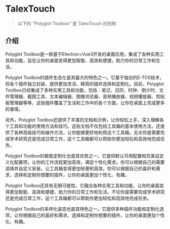 # TalexTouch
> 以下的 "Polyglot Toolbox" 是 TalexTouch 的别称

## 介绍
Polyglot Toolbox是一款基于Electron+Vue3开发的桌面应用，集成了各种实用工具和功能，旨在让你的桌面变得更加智能、高效和便捷，助力你的日常工作和生活。

Polyglot Toolbox的插件生态化是其最大的特色之一。它基于独创的E-TOS技术，将各个插件独立封装，提供更加灵活、精简的插件选择和定制化。目前，Polyglot Toolbox已经集成了多种实用工具和功能，包括：笔记、日历、时钟、倒计时、文件管理器、截图工具、文本编辑器、图像浏览器、音频播放器、视频播放器、剪贴板管理器等等，这些插件覆盖了生活和工作中的各个方面，让你在桌面上完成更多的事情。

另外，Polyglot Toolbox还提供了丰富的文档和示例，让你轻松上手，深入理解各个工具和功能的使用方法和技巧。这些文档不仅包括工具箱的基本使用方法，还提供了各种高级技巧和操作方法，让你能够更好地利用这个工具箱。无论你是需要完成学术研究还是完成日常工作，这个工具箱都可以帮助你更加轻松和高效地完成任务。

Polyglot Toolbox的极致定制化也是其优势之一。它提供默认可用配置和完美自定义化配置项，让你的工作流程更加高效，满足个性化需求。你可以根据自己的需要选择并自定义安装，让工具箱变得更加轻便和高效。你可以根据自己的喜好和需求，选择和定制你想要的插件，让你的桌面更加个性化、有趣。

Polyglot Toolbox还具有无限可能性。它融合各种实用工具和功能，让你的桌面变得更加智能、高效和便捷，助力你的日常工作和生活。不论你是需要完成学术研究还是完成日常工作，这个工具箱都可以帮助你更加轻松和高效地完成任务。

Polyglot Toolbox的多样化姿态也是其特色之一。它提供多种插件功能和定制化选项，让你根据自己的喜好和需求，选择和定制你想要的插件，让你的桌面更加个性化、有趣。

